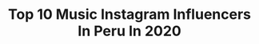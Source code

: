 ---
title: Top 10 Music Instagram Influencers In Peru In 2020
description: >-
  Find top music Instagram influencers in Peru in 2020. Most popular hashtags: #yomequedoencasa #tbt #quedateencasa #quenovuelva.
platform: Instagram
profiles:
  - username: "thedaarick28"
    fullname: >-
      Daarick💢
    location: "Peru"
    followers: 81492
    engagement: 2020
    commentsToLikes: 0.027748
    id: ck5zpxsr0tk1p0i14vfge9e7r
    verified: false
    hashtags: "#sinfiltros, #cholasabstenerse"
  - username: "solmakena"
    fullname: >-
      SOL MAKENA
    location: "Peru"
    followers: 27252
    engagement: 407
    commentsToLikes: 0.055605
    id: ck5q1hxjmb2fs0i115h8jozn3
    verified: false
    hashtags: "#12d, #quenovuelva, #vintage, #itscoronatime"
  - username: "fabianavalcarceloficial"
    fullname: >-
      Fabiana Valcárcel
    location: "Peru"
    followers: 231981
    engagement: 1164
    commentsToLikes: 0.011553
    id: ck8sxuxa0irdm0j78ol6ph70y
    verified: false
    hashtags: "#hypnoticstyle, #giveaway, #tropalover, #siguetuinstinto"
  - username: "josephbuitronoficial"
    fullname: >-
      Joseph Buitron 🎤
    location: "Peru"
    followers: 31673
    engagement: 509
    commentsToLikes: 0.090433
    id: ck14huce1c6mf0i19kckssomn
    verified: false
    hashtags: "#lavidaesunasola, #yomequedoencasa, #vamosper, #ay"
  - username: "gret_rocha"
    fullname: >-
      Gret Rocha
    location: "Peru"
    followers: 111038
    engagement: 757
    commentsToLikes: 0.027070
    id: ck15rzqtlaiio0i19azqnum9i
    verified: false
    hashtags: "#yomeatrevo, #dollypartonchallenge, #delineadoflotante, #delineadoflotante2020"
  - username: "xanalaveyofficial"
    fullname: >-
      Xana Lavey
    location: "Peru"
    followers: 19861
    engagement: 1191
    commentsToLikes: 0.015663
    id: ck15p9d10wqu00i19gfv3f2fp
    verified: false
    hashtags: "#repost"
  - username: "hugocarregal"
    fullname: >-
      Hugo Carregal
    location: "Peru"
    followers: 34778
    engagement: 140
    commentsToLikes: 0.073653
    id: ck5hcpzb9jd2u0i11xylugvwb
    verified: false
    hashtags: "#menudo, #degala, #billofrometa, #hugocarregal"
  - username: "juancarlosreydecastro"
    fullname: >-
      Juan Carlos Rey de Castro 🇵🇪
    location: "Peru"
    followers: 217477
    engagement: 275
    commentsToLikes: 0.020643
    id: ck6u93scovbs80j71p8386zfz
    verified: true
    hashtags: "#tudecides, #actitud100, #actitudpositiva, #visualizaci"
  - username: "brandogallesi"
    fullname: >-
      Brando Gallesi
    location: "Peru"
    followers: 284999
    engagement: 727
    commentsToLikes: 0.013031
    id: ck6u93o5evb340j7189oq8l96
    verified: false
    hashtags: "#amolaactuacion, #arte, #cambiandoperspectivas, #doshermanas"
  - username: "andreswiese_r"
    fullname: >-
      Andrés Wiese
    location: "Peru"
    followers: 1536476
    engagement: 575
    commentsToLikes: 0.015823
    id: ck5c5h5d93gtp0i116db5mu99
    verified: true
    hashtags: "#hollywoodstudiosorlando, #elaguaesfluir, #cynthiactmre, #buenosdiasperu"
---
